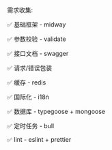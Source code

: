 需求收集:

✅ 基础框架 - midway

✅ 参数校验 - validate

✅ 接口文档 - swagger

✅ 请求/错误包装

✅ 缓存 - redis

✅ 国际化 - i18n

✅ 数据库 - typegoose + mongoose

✅ 定时任务 - bull

✅ lint - eslint + prettier
